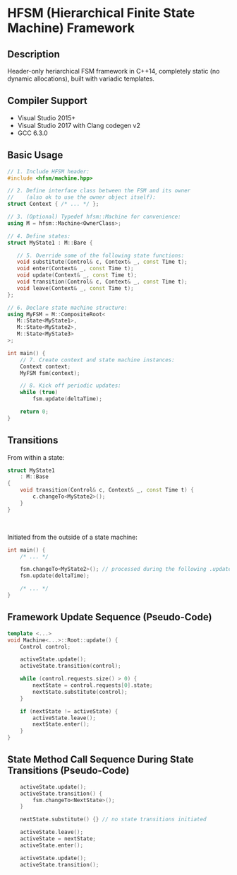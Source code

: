# HFSM (Hierarchical Finite State Machine) Framework


## Description
Header-only heriarchical FSM framework in C++14, completely static (no dynamic allocations), built with variadic templates.


## Compiler Support
- Visual Studio 2015+
- Visual Studio 2017 with Clang codegen v2
- GCC 6.3.0


## Basic Usage
```cpp
// 1. Include HFSM header:
#include <hfsm/machine.hpp>

// 2. Define interface class between the FSM and its owner
//    (also ok to use the owner object itself):
struct Context { /* ... */ };

// 3. (Optional) Typedef hfsm::Machine for convenience:
using M = hfsm::Machine<OwnerClass>;

// 4. Define states:
struct MyState1 : M::Bare {

   // 5. Override some of the following state functions:
   void substitute(Control& c, Context& _, const Time t);
   void enter(Context& _, const Time t);
   void update(Context& _, const Time t);
   void transition(Control& c, Context& _, const Time t);
   void leave(Context& _, const Time t);
};

// 6. Declare state machine structure:
using MyFSM = M::CompositeRoot<
   M::State<MyState1>,
   M::State<MyState2>,
   M::State<MyState3>
>;

int main() {
    // 7. Create context and state machine instances:
    Context context;
    MyFSM fsm(context);

    // 8. Kick off periodic updates:
    while (true)
        fsm.update(deltaTime);

    return 0;
}
```


## Transitions

From within a state:
```cpp
struct MyState1
    : M::Base
{
    void transition(Control& c, Context& _, const Time t) {
        c.changeTo<MyState2>();
    }
}
```
<br>

Initiated from the outside of a state machine:
```cpp
int main() {
    /* ... */

    fsm.changeTo<MyState2>(); // processed during the following .update():
    fsm.update(deltaTime);

    /* ... */
}
```


## Framework Update Sequence (Pseudo-Code)
```cpp
template <...>
void Machine<...>::Root::update() {
    Control control;

    activeState.update();
    activeState.transition(control);

    while (control.requests.size() > 0) {
        nextState = control.requests[0].state;
        nextState.substitute(control);
    }

    if (nextState != activeState) {
        activeState.leave();
        nextState.enter();
    }
}
```


## State Method Call Sequence During State Transitions (Pseudo-Code)
```cpp
    activeState.update();
    activeState.transition() {
        fsm.changeTo<NextState>();
    }

    nextState.substitute() {} // no state transitions initiated

    activeState.leave();
    activeState = nextState;
    activeState.enter();

    activeState.update();
    activeState.transition();
```
